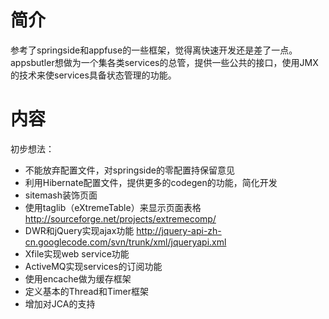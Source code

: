 # 简介 #

参考了springside和appfuse的一些框架，觉得离快速开发还是差了一点。appsbutler想做为一个集各类services的总管，提供一些公共的接口，使用JMX的技术来使services具备状态管理的功能。


# 内容 #

初步想法：
  * 不能放弃配置文件，对springside的零配置持保留意见
  * 利用Hibernate配置文件，提供更多的codegen的功能，简化开发
  * sitemash装饰页面
  * 使用taglib（eXtremeTable）来显示页面表格 http://sourceforge.net/projects/extremecomp/
  * DWR和jQuery实现ajax功能 http://jquery-api-zh-cn.googlecode.com/svn/trunk/xml/jqueryapi.xml
  * Xfile实现web service功能
  * ActiveMQ实现services的订阅功能
  * 使用encache做为缓存框架
  * 定义基本的Thread和Timer框架
  * 增加对JCA的支持
